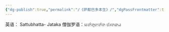 ```yaml
---
{"dg-publish":true,"permalink":"/《萨都巴多本生》/","dgPassFrontmatter":true}
---
```


英语： Sattubhatta- Jataka
僧伽罗语：සත්තුභත්ත ජාතකය